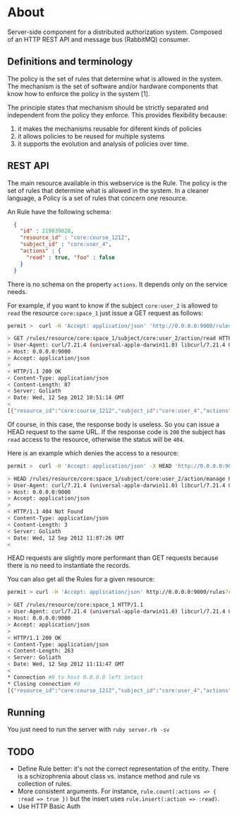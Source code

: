 # About

Server-side component for a distributed authorization system. Composed of an HTTP REST API and message bus (RabbitMQ) consumer.

## Definitions and terminology

The policy is the set of rules that determine what is allowed in the system. The mechanism is the set of software and/or hardware components that know how to enforce the policy in the system [1].

The principle states that mechanism should be strictly separated and independent from the policy they enforce. This provides flexibility because:

1. it makes the mechanisms reusable for diferent kinds of policies
2. it allows policies to be reused for multiple systems
3. it supports the evolution and analysis of policies over time.

## REST API

The main resource available in this webservice is the Rule. The policy is the set of rules that determine what is allowed in the system. In a cleaner language, a Policy is a set of rules that concern one resource.

An Rule have the following schema:

```json
  {
    "id" : 219839028,
    "resource_id" : "core:course_1212",
    "subject_id" : "core:user_4",
    "actions" : {
      "read" : true, "foo" : false
    }
  }
```

There is no schema on the property ``actions``. It depends only on the service needs.

For example, if you want to know if the subject ``core:user_2`` is allowed to ``read`` the resource ``core:space_1`` just issue a GET request as follows:

```sh
permit >  curl -H 'Accept: application/json' 'http://0.0.0.0:9000/rules?resource_id=core:space_1&subject_id=core:user_2&action=read' -vv

> GET /rules/resource/core:space_1/subject/core:user_2/action/read HTTP/1.1
> User-Agent: curl/7.21.4 (universal-apple-darwin11.0) libcurl/7.21.4 OpenSSL/0.9.8r zlib/1.2.5
> Host: 0.0.0.0:9000
> Accept: application/json
>
< HTTP/1.1 200 OK
< Content-Type: application/json
< Content-Length: 87
< Server: Goliath
< Date: Wed, 12 Sep 2012 10:51:14 GMT
<
[{"resource_id":"core:course_1212","subject_id":"core:user_4","actions":{"read":true}}]
```

Of course, in this case, the response body is useless. So you can issue a HEAD request to the same URL. If the response code is ``200`` the subject has ``read`` access to the resource, otherwise the status will be ``404``.

Here is an example which denies the access to a resource:

```sh
permit >  curl -H 'Accept: application/json' -X HEAD 'http://0.0.0.0:9000/rules?resource_id=core:space_1&subject_id=core:user_2&action=read' -vv

> HEAD /rules/resource/core:space_1/subject/core:user_2/action/manage HTTP/1.1
> User-Agent: curl/7.21.4 (universal-apple-darwin11.0) libcurl/7.21.4 OpenSSL/0.9.8r zlib/1.2.5
> Host: 0.0.0.0:9000
> Accept: application/json
>
< HTTP/1.1 404 Not Found
< Content-Type: application/json
< Content-Length: 3
< Server: Goliath
< Date: Wed, 12 Sep 2012 11:07:26 GMT
<
```

HEAD requests are slightly more performant than GET requests because there is no need to instantiate the records.

You can also get all the Rules for a given resource:

```sh
permit > curl -H 'Accept: application/json' http://0.0.0.0:9000/rules?resource_id=core:space_1 -vv

> GET /rules/resource/core:space_1 HTTP/1.1
> User-Agent: curl/7.21.4 (universal-apple-darwin11.0) libcurl/7.21.4 OpenSSL/0.9.8r zlib/1.2.5
> Host: 0.0.0.0:9000
> Accept: application/json
>
< HTTP/1.1 200 OK
< Content-Type: application/json
< Content-Length: 263
< Server: Goliath
< Date: Wed, 12 Sep 2012 11:11:47 GMT
<
* Connection #0 to host 0.0.0.0 left intact
* Closing connection #0
[{"resource_id":"core:course_1212","subject_id":"core:user_4","actions":{"read":true}},{"resource_id":"core:course_1212","subject_id":"core:user_5","actions":{"manage":true}},{"resource_id":"core:course_1212","subject_id":"core:user_8","actions":{"manage":true}}]
```

## Running

You just need to run the server with ``ruby server.rb -sv``


## TODO

- Define Rule better: it's not the correct representation of the entity. There is a schizophrenia about class vs. instance method and rule vs collection of rules.
- More consistent arguments. For instance, ``rule.count(:actions => { :read => true })`` but the insert uses ``rule.insert(:action => :read)``.
- Use HTTP Basic Auth
